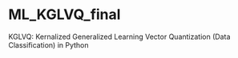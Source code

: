 # ML_KGLVQ_final

KGLVQ: Kernalized Generalized Learning Vector Quantization (Data Classification) in Python
